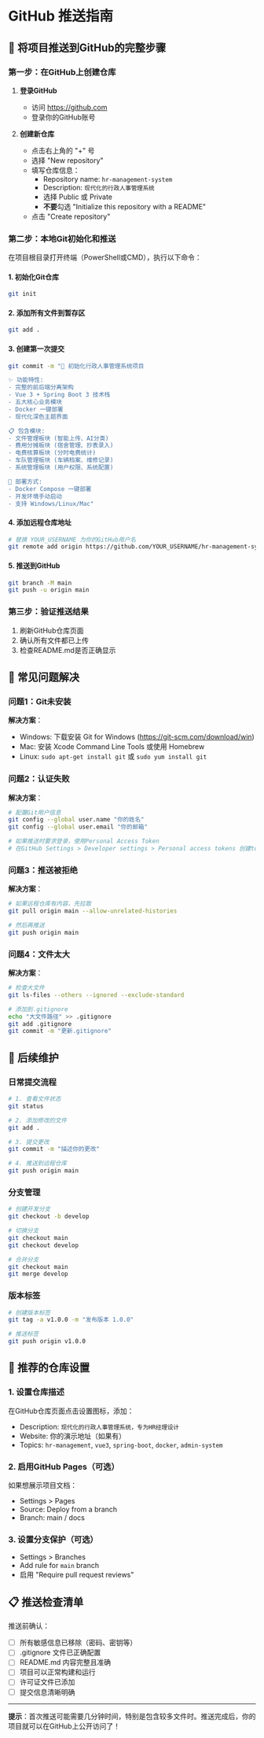 # GitHub 推送指南

## 🚀 将项目推送到GitHub的完整步骤

### 第一步：在GitHub上创建仓库

1. **登录GitHub**
   - 访问 https://github.com
   - 登录你的GitHub账号

2. **创建新仓库**
   - 点击右上角的 "+" 号
   - 选择 "New repository"
   - 填写仓库信息：
     - Repository name: `hr-management-system`
     - Description: `现代化的行政人事管理系统`
     - 选择 Public 或 Private
     - **不要**勾选 "Initialize this repository with a README"
   - 点击 "Create repository"

### 第二步：本地Git初始化和推送

在项目根目录打开终端（PowerShell或CMD），执行以下命令：

#### 1. 初始化Git仓库
```bash
git init
```

#### 2. 添加所有文件到暂存区
```bash
git add .
```

#### 3. 创建第一次提交
```bash
git commit -m "🎉 初始化行政人事管理系统项目

✨ 功能特性:
- 完整的前后端分离架构
- Vue 3 + Spring Boot 3 技术栈
- 五大核心业务模块
- Docker 一键部署
- 现代化深色主题界面

📋 包含模块:
- 文件管理板块 (智能上传、AI分类)
- 费用分摊板块 (宿舍管理、抄表录入)
- 电费核算板块 (分时电费统计)
- 车队管理板块 (车辆档案、维修记录)
- 系统管理板块 (用户权限、系统配置)

🚀 部署方式:
- Docker Compose 一键部署
- 开发环境手动启动
- 支持 Windows/Linux/Mac"
```

#### 4. 添加远程仓库地址
```bash
# 替换 YOUR_USERNAME 为你的GitHub用户名
git remote add origin https://github.com/YOUR_USERNAME/hr-management-system.git
```

#### 5. 推送到GitHub
```bash
git branch -M main
git push -u origin main
```

### 第三步：验证推送结果

1. 刷新GitHub仓库页面
2. 确认所有文件都已上传
3. 检查README.md是否正确显示

## 🔧 常见问题解决

### 问题1：Git未安装
**解决方案**：
- Windows: 下载安装 Git for Windows (https://git-scm.com/download/win)
- Mac: 安装 Xcode Command Line Tools 或使用 Homebrew
- Linux: `sudo apt-get install git` 或 `sudo yum install git`

### 问题2：认证失败
**解决方案**：
```bash
# 配置Git用户信息
git config --global user.name "你的姓名"
git config --global user.email "你的邮箱"

# 如果推送时要求登录，使用Personal Access Token
# 在GitHub Settings > Developer settings > Personal access tokens 创建token
```

### 问题3：推送被拒绝
**解决方案**：
```bash
# 如果远程仓库有内容，先拉取
git pull origin main --allow-unrelated-histories

# 然后再推送
git push origin main
```

### 问题4：文件太大
**解决方案**：
```bash
# 检查大文件
git ls-files --others --ignored --exclude-standard

# 添加到.gitignore
echo "大文件路径" >> .gitignore
git add .gitignore
git commit -m "更新.gitignore"
```

## 📝 后续维护

### 日常提交流程
```bash
# 1. 查看文件状态
git status

# 2. 添加修改的文件
git add .

# 3. 提交更改
git commit -m "描述你的更改"

# 4. 推送到远程仓库
git push origin main
```

### 分支管理
```bash
# 创建开发分支
git checkout -b develop

# 切换分支
git checkout main
git checkout develop

# 合并分支
git checkout main
git merge develop
```

### 版本标签
```bash
# 创建版本标签
git tag -a v1.0.0 -m "发布版本 1.0.0"

# 推送标签
git push origin v1.0.0
```

## 🌟 推荐的仓库设置

### 1. 设置仓库描述
在GitHub仓库页面点击设置图标，添加：
- Description: `现代化的行政人事管理系统，专为HR经理设计`
- Website: 你的演示地址（如果有）
- Topics: `hr-management`, `vue3`, `spring-boot`, `docker`, `admin-system`

### 2. 启用GitHub Pages（可选）
如果想展示项目文档：
- Settings > Pages
- Source: Deploy from a branch
- Branch: main / docs

### 3. 设置分支保护（可选）
- Settings > Branches
- Add rule for `main` branch
- 启用 "Require pull request reviews"

## 📋 推送检查清单

推送前确认：
- [ ] 所有敏感信息已移除（密码、密钥等）
- [ ] .gitignore 文件已正确配置
- [ ] README.md 内容完整且准确
- [ ] 项目可以正常构建和运行
- [ ] 许可证文件已添加
- [ ] 提交信息清晰明确

---

**提示**：首次推送可能需要几分钟时间，特别是包含较多文件时。推送完成后，你的项目就可以在GitHub上公开访问了！